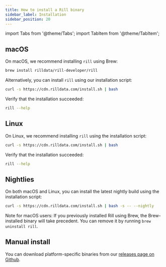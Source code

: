 ```yaml
---
title: How to install a Rill binary
sidebar_label: Installation
sidebar_position: 20
---
```


import Tabs from '@theme/Tabs';
import TabItem from '@theme/TabItem';

## macOS

On macOS, we recommend installing `rill` using Brew:

```bash
brew install rilldata/rill-developer/rill
```

Alternatively, you can install `rill` using our installation script:

```bash
curl -s https://cdn.rilldata.com/install.sh | bash
```

Verify that the installation succeeded:
```bash
rill --help
```

## Linux

On Linux, we recommend installing `rill` using the installation script:

```bash
curl -s https://cdn.rilldata.com/install.sh | bash
```

Verify that the installation succeeded:
```bash
rill --help
```

## Nightlies

On both macOS and Linux, you can install the latest nightly build using the installation script:
```bash
curl -s https://cdn.rilldata.com/install.sh | bash -s -- --nightly
```

Note for macOS users: If you previously installed Rill using Brew, the Brew-installed binary will take precedent. You can remove it by running `brew uninstall rill`.

## Manual install

You can download platform-specific binaries from our [releases page on Github](https://github.com/rilldata/rill-developer/releases).
